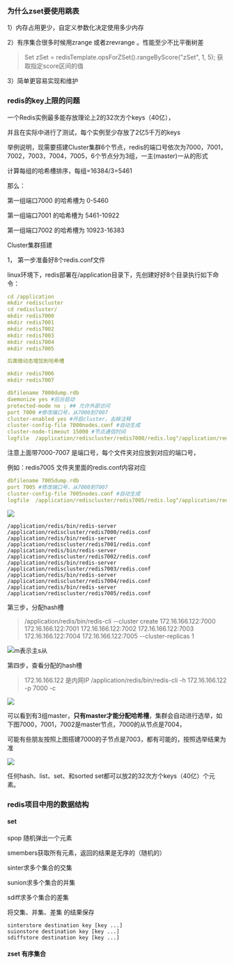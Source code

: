 

### 为什么zset要使用跳表

1）内存占用更少，自定义参数化决定使用多少内存

2）有序集合很多时候用zrange 或者zrevrange 。性能至少不比平衡树差
>Set zSet = redisTemplate.opsForZSet().rangeByScore("zSet", 1, 5); 
>获取指定score区间的值

3）简单更容易实现和维护

### redis的key上限的问题
一个Redis实例最多能存放理论上2的32次方个keys（40亿），

并且在实际中进行了测试，每个实例至少存放了2亿5千万的keys

举例说明，现需要搭建Cluster集群6个节点，redis的端口号依次为7000，7001，7002，7003，7004，7005，6个节点分为3组，一主(master)一从的形式

计算每组的哈希槽排序，每组=16384/3=5461

那么：

第一组端口7000 的哈希槽为 0-5460

第一组端口7001 的哈希槽为 5461-10922

第一组端口7002 的哈希槽为 10923-16383

Cluster集群搭建

1， 第一步准备好8个redis.conf文件

linux环境下，redis部署在/application目录下，先创建好好8个目录执行如下命令：

```yml
cd /application
mkdir rediscluster
cd rediscluster/
mkdir redis7000
mkdir redis7001
mkdir redis7002
mkdir redis7003
mkdir redis7004
mkdir redis7005

后面做动态增加到哈希槽

mkdir redis7006
mkdir redis7007
```

```yml
dbfilename 7000dump.rdb
daemonize yes #后台启动
protected-mode no ; ## 允许外部访问
port 7000 #修改端口号，从7000到7007
cluster-enabled yes #开启cluster，去掉注释
cluster-config-file 7000nodes.conf #自动生成
cluster-node-timeout 15000 #节点通信时间
logfile  /application/rediscluster/redis7000/redis.log"/application/rediscluster/redis7000/redis.log"
```
注意上面带7000-7007 是端口号，每个文件夹对应放到对应的端口号，

例如：redis7005 文件夹里面的redis.conf内容对应

```yml
dbfilename 7005dump.rdb
port 7005 #修改端口号，从7000到7007
cluster-config-file 7005nodes.conf #自动生成
logfile  /application/rediscluster/redis7005/redis.log"/application/rediscluster/redis7005/redis.log"
```
![](https://tva1.sinaimg.cn/large/e6c9d24egy1h3kd320juej208807zt8v.jpg)

```shell
/application/redis/bin/redis-server /application/rediscluster/redis7000/redis.conf
/application/redis/bin/redis-server /application/rediscluster/redis7001/redis.conf
/application/redis/bin/redis-server /application/rediscluster/redis7002/redis.conf
/application/redis/bin/redis-server /application/rediscluster/redis7003/redis.conf
/application/redis/bin/redis-server /application/rediscluster/redis7004/redis.conf
/application/redis/bin/redis-server /application/rediscluster/redis7005/redis.conf
```
第三步，分配hash槽
>/application/redis/bin/redis-cli --cluster create  172.16.166.122:7000  172.16.166.122:7001  172.16.166.122:7002  172.16.166.122:7003  172.16.166.122:7004  172.16.166.122:7005  --cluster-replicas 1

![m表示主s从](https://tva1.sinaimg.cn/large/e6c9d24egy1h3kd4jfibmj20go08e40d.jpg)

第四步，查看分配的hash槽

>172.16.166.122 是内网IP
/application/redis/bin/redis-cli -h 172.16.166.122 -p 7000 -c

![](https://tva1.sinaimg.cn/large/e6c9d24egy1h3kd6gbnibj210004l40r.jpg)

可以看到有3组master，**只有master才能分配哈希槽**，集群会自动进行选举，如下图7000，7001，7002是master节点，7000的从节点是7004，

可能有些朋友按照上图搭建7000的子节点是7003，都有可能的，按照选举结果为准

![](https://tva1.sinaimg.cn/large/e6c9d24egy1h3kd8rciodj20kl044q33.jpg)

任何hash、list、set、和sorted set都可以放2的32次方个keys（40亿）个元素。
### redis项目中用的数据结构

#### set
spop 随机弹出一个元素

smembers获取所有元素，返回的结果是无序的（随机的）

sinter求多个集合的交集 

sunion求多个集合的并集

sdiff求多个集合的差集

将交集、并集、差集 的结果保存
```shell
sinterstore destination key [key ...] 
suionstore destination key [key ...] 
sdiffstore destination key [key ...]
```

#### zset 有序集合





